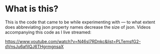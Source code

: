 # What is this?

This is the code that came to be while experimenting with — to what extent does abbreviating json property names decrease the size of json. Videos accompanying this code as I live streamed:

https://www.youtube.com/watch?v=N46sl7RDnkc&list=PLTemsfG2-dVnsJu6afiIQJ6THgrmgnsaX
